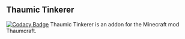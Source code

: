## Thaumic Tinkerer

[![Codacy Badge](https://api.codacy.com/project/badge/Grade/7539b457a4ff42bfb59b9cca94122d69)](https://www.codacy.com/app/nekosune/ThaumicTinkerer?utm_source=github.com&utm_medium=referral&utm_content=Thaumic-Tinkerer/ThaumicTinkerer&utm_campaign=Badge_Grade)
Thaumic Tinkerer is an addon for the Minecraft mod Thaumcraft.
